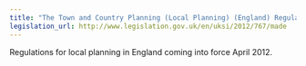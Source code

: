 ```yaml
---
title: "The Town and Country Planning (Local Planning) (England) Regulations 2012"
legislation_url: http://www.legislation.gov.uk/en/uksi/2012/767/made
---
```


Regulations for local planning in England coming into force April 2012.
